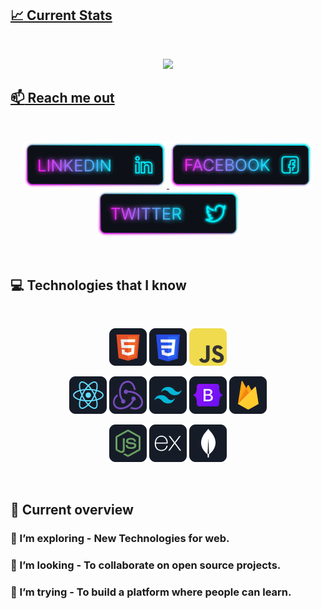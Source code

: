 <a href="https://www.facebook.com/gandib-gyanangkur/">

## :chart_with_upwards_trend: Current Stats

<br />
<p align="center">
  <img width="60%" src="https://github-readme-streak-stats.herokuapp.com?user=gandib&theme=react&hide_border=true&background=0D1117&stroke=0D1117&fire=FF1CF7&sideLabels=00F0FF&currStreakNum=FF1CF7&ring=FF1CF7&currStreakLabel=FF1CF7&sideNums=00F0FF" />
</p>

## :mailbox: Reach me out

<br />

<p align="center">
  <a href="https://www.linkedin.com/in/gandib-roy-94a880219/">
    <img height="75" src="https://raw.githubusercontent.com/gandib/gandib/main/images/icons/Linkedin.png" alt="LinkedIn">
  </a>
  <a href="https://www.facebook.com/gandib-gyanangkur">
    <img height="75" src="https://raw.githubusercontent.com/gandib/gandib/main/images/icons/Facebook.png" alt="Facebook">
  </a>
  <a href="https://x.com/gandibroy11">
    <img height="75" src="https://raw.githubusercontent.com/gandib/gandib/main/images/icons/Twitter.png" alt="Twitter">
  </a>
</p>


<br />

## :computer: Technologies that I know

<br>
<p align="center">
<img src="https://github.com/gandib/gandib/blob/main/images/icons/HTML.png"/>
<img src="https://github.com/gandib/gandib/blob/main/images/icons/css.png"/>
<img src="https://github.com/gandib/gandib/blob/main/images/icons/JavaScript.png"/>
</p>
<p align="center">
<img src="https://github.com/gandib/gandib/blob/main/images/icons/react.png"/>
<img src="https://github.com/gandib/gandib/blob/main/images/icons/redux.png"/>
<img src="https://github.com/gandib/gandib/blob/main/images/icons/tailwind.png"/>
<img src="https://github.com/gandib/gandib/blob/main/images/icons/Bootsrap.png"/>
<img src="https://github.com/gandib/gandib/blob/main/images/icons/firebase.png"/>
</p>
<p align="center">
<img src="https://github.com/gandib/gandib/blob/main/images/icons/node.png"/>
<img src="https://github.com/gandib/gandib/blob/main/images/icons/express.png"/>
<img src="https://github.com/gandib/gandib/blob/main/images/icons/mongo.png"/>
</p><br/>

## :eyes: Current overview



### 🌱 I’m exploring - New Technologies for web. 
### 👯 I’m looking - To collaborate on open source projects. 
### 🤔 I’m trying - To build a platform where people can learn. 


<br />
